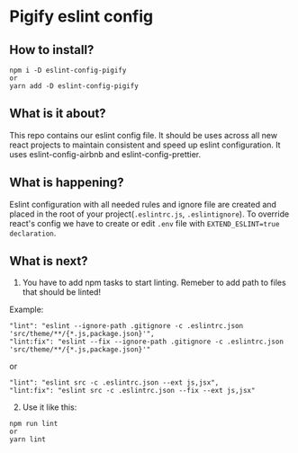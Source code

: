 # Pigify eslint config

## How to install?
```
npm i -D eslint-config-pigify
or
yarn add -D eslint-config-pigify
```

## What is it about?
This repo contains our eslint config file. It should be uses across all new react projects to maintain consistent and speed up eslint configuration. It uses eslint-config-airbnb and eslint-config-prettier.

## What is happening?
Eslint configuration with all needed rules and ignore file are created and placed in the root of your project(`.eslintrc.js`, `.eslintignore`). To override react's config we have to create or edit `.env` file with `EXTEND_ESLINT=true declaration`.

## What is next?

1. You have to add npm tasks to start linting. Remeber to add path to files that should be linted!

Example:
```
"lint": "eslint --ignore-path .gitignore -c .eslintrc.json 'src/theme/**/{*.js,package.json}'",
"lint:fix": "eslint --fix --ignore-path .gitignore -c .eslintrc.json 'src/theme/**/{*.js,package.json}'"
```
or
```
"lint": "eslint src -c .eslintrc.json --ext js,jsx",
"lint:fix": "eslint src -c .eslintrc.json --fix --ext js,jsx"
```

2. Use it like this:
```
npm run lint
or
yarn lint
```
